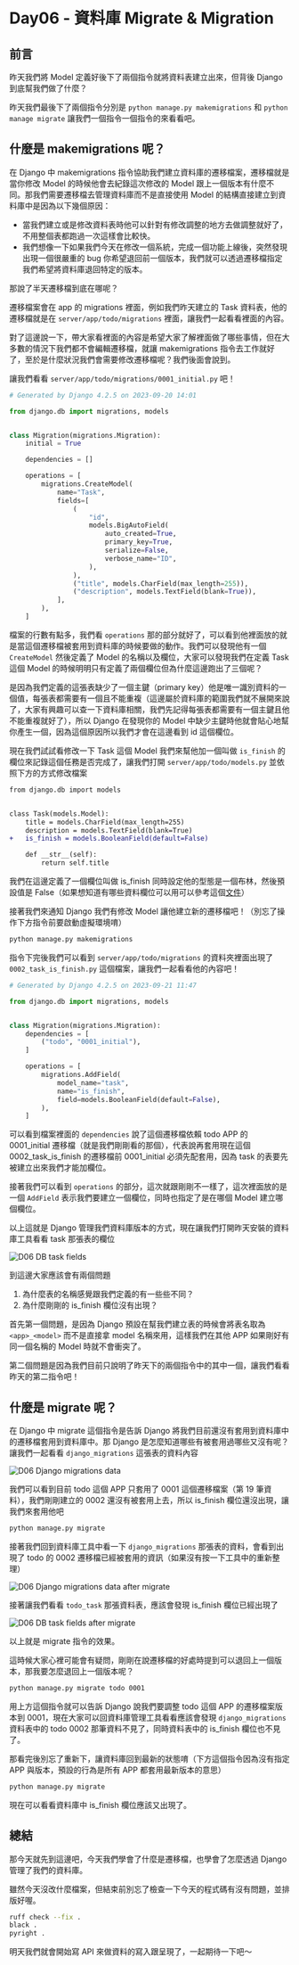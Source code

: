 # Day06 - 資料庫 Migrate & Migration

## 前言

昨天我們將 Model 定義好後下了兩個指令就將資料表建立出來，但背後 Django 到底幫我們做了什麼？

昨天我們最後下了兩個指令分別是 `python manage.py makemigrations` 和 `python manage migrate` 讓我們一個指令一個指令的來看看吧。

## 什麼是 makemigrations 呢？

在 Django 中 makemigrations 指令協助我們建立資料庫的遷移檔案，遷移檔就是當你修改 Model 的時候他會去紀錄這次修改的 Model 跟上一個版本有什麼不同。那我們需要遷移檔去管理資料庫而不是直接使用 Model 的結構直接建立到資料庫中是因為以下幾個原因：

- 當我們建立或是修改資料表時他可以針對有修改調整的地方去做調整就好了，不用整個表都跑過一次這樣會比較快。
- 我們想像一下如果我們今天在修改一個系統，完成一個功能上線後，突然發現出現一個很嚴重的 bug 你希望退回前一個版本，我們就可以透過遷移檔指定我們希望將資料庫退回特定的版本。

那說了半天遷移檔到底在哪呢？

遷移檔案會在 app 的 migrations 裡面，例如我們昨天建立的 Task 資料表，他的遷移檔就是在 `server/app/todo/migrations` 裡面，讓我們一起看看裡面的內容。

對了這邊說一下，帶大家看裡面的內容是希望大家了解裡面做了哪些事情，但在大多數的情況下我們都不會編輯遷移檔，就讓 makemigrations 指令去工作就好了，至於是什麼狀況我們會需要修改遷移檔呢？我們後面會說到。

讓我們看看 `server/app/todo/migrations/0001_initial.py` 吧！

```python
# Generated by Django 4.2.5 on 2023-09-20 14:01

from django.db import migrations, models


class Migration(migrations.Migration):
    initial = True

    dependencies = []

    operations = [
        migrations.CreateModel(
            name="Task",
            fields=[
                (
                    "id",
                    models.BigAutoField(
                        auto_created=True,
                        primary_key=True,
                        serialize=False,
                        verbose_name="ID",
                    ),
                ),
                ("title", models.CharField(max_length=255)),
                ("description", models.TextField(blank=True)),
            ],
        ),
    ]
```

檔案的行數有點多，我們看 `operations` 那的部分就好了，可以看到他裡面放的就是當這個遷移檔被套用到資料庫的時候要做的動作。我們可以發現他有一個 `CreateModel` 然後定義了 Model 的名稱以及欄位，大家可以發現我們在定義 Task 這個 Model 的時候明明只有定義了兩個欄位但為什麼這邊跑出了三個呢？

是因為我們定義的這張表缺少了一個主鍵（primary key）他是唯一識別資料的一個值，每張表都需要有一個且不能重複（這邊屬於資料庫的範圍我們就不展開來說了，大家有興趣可以查一下資料庫相關，我們先記得每張表都需要有一個主鍵且他不能重複就好了），所以 Django 在發現你的 Model 中缺少主鍵時他就會貼心地幫你產生一個，因為這個原因所以我們才會在這邊看到 id 這個欄位。

現在我們試試看修改一下 Task 這個 Model 我們來幫他加一個叫做 `is_finish` 的欄位來記錄這個任務是否完成了，讓我們打開 `server/app/todo/models.py` 並依照下方的方式修改檔案

```diff
from django.db import models


class Task(models.Model):
    title = models.CharField(max_length=255)
    description = models.TextField(blank=True)
+   is_finish = models.BooleanField(default=False)

    def __str__(self):
        return self.title
```

我們在這邊定義了一個欄位叫做 is_finish 同時設定他的型態是一個布林，然後預設值是 False（如果想知道有哪些資料欄位可以用可以參考這個[文件](https://docs.djangoproject.com/en/4.2/ref/models/fields/#field-types)）

接著我們來通知 Django 我們有修改 Model 讓他建立新的遷移檔吧！（別忘了操作下方指令前要啟動虛擬環境唷）

```bash
python manage.py makemigrations
```

指令下完後我們可以看到 `server/app/todo/migrations` 的資料夾裡面出現了 `0002_task_is_finish.py` 這個檔案，讓我們一起看看他的內容吧！

```python
# Generated by Django 4.2.5 on 2023-09-21 11:47

from django.db import migrations, models


class Migration(migrations.Migration):
    dependencies = [
        ("todo", "0001_initial"),
    ]

    operations = [
        migrations.AddField(
            model_name="task",
            name="is_finish",
            field=models.BooleanField(default=False),
        ),
    ]
```

可以看到檔案裡面的 `dependencies` 說了這個遷移檔依賴 todo APP 的 0001_initial 遷移檔（就是我們剛剛看的那個），代表說再套用現在這個 0002_task_is_finish 的遷移檔前 0001_initial 必須先配套用，因為 task 的表要先被建立出來我們才能加欄位。

接著我們可以看到 `operations` 的部分，這次就跟剛剛不一樣了，這次裡面放的是一個 `AddField` 表示我們要建立一個欄位，同時也指定了是在哪個 Model 建立哪個欄位。

以上這就是 Django 管理我們資料庫版本的方式，現在讓我們打開昨天安裝的資料庫工具看看 task 那張表的欄位

![D06 DB task fields](./images/D06_db_task_fields.png)

到這邊大家應該會有兩個問題

1. 為什麼表的名稱感覺跟我們定義的有一些些不同？
2. 為什麼剛剛的 is_finish 欄位沒有出現？

首先第一個問題，是因為 Django 預設在幫我們建立表的時候會將表名取為 `<app>_<model>` 而不是直接拿 model 名稱來用，這樣我們在其他 APP 如果剛好有同一個名稱的 Model 時就不會衝突了。

第二個問題是因為我們目前只說明了昨天下的兩個指令中的其中一個，讓我們看看昨天的第二指令吧！

## 什麼是 migrate 呢？

在 Django 中 migrate 這個指令是告訴 Django 將我們目前還沒有套用到資料庫中的遷移檔套用到資料庫中。那 Django 是怎麼知道哪些有被套用過哪些又沒有呢？讓我們一起看看 `django_migrations` 這張表的資料內容

![D06 Django migrations data](./images/D06_django_migrations_data.png)

我們可以看到目前 todo 這個 APP 只套用了 0001 這個遷移檔案（第 19 筆資料），我們剛剛建立的 0002 還沒有被套用上去，所以 is_finish 欄位還沒出現，讓我們來套用他吧

```bash
python manage.py migrate
```

接著我們回到資料庫工具中看一下 `django_migrations` 那張表的資料，會看到出現了 todo 的 0002 遷移檔已經被套用的資訊（如果沒有按一下工具中的重新整理）

![D06 Django migrations data after migrate](./images/D06_django_migrations_data_after_migrate.png)

接著讓我們看看 `todo_task` 那張資料表，應該會發現 is_finish 欄位已經出現了

![D06 DB task fields after migrate](./images/D06_db_task_fields_after_migrate.png)

以上就是 migrate 指令的效果。

這時候大家心裡可能會有疑問，剛剛在說遷移檔的好處時提到可以退回上一個版本，那我要怎麼退回上一個版本呢？

```bash
python manage.py migrate todo 0001
```

用上方這個指令就可以告訴 Django 說我們要調整 todo 這個 APP 的遷移檔案版本到 0001，現在大家可以回資料庫管理工具看看應該會發現 `django_migrations` 資料表中的 todo 0002 那筆資料不見了，同時資料表中的 is_finish 欄位也不見了。

那看完後別忘了重新下，讓資料庫回到最新的狀態唷（下方這個指令因為沒有指定 APP 與版本，預設的行為是所有 APP 都套用最新版本的意思）

```bash
python manage.py migrate
```

現在可以看看資料庫中 is_finish 欄位應該又出現了。

## 總結

那今天就先到這邊吧，今天我們學會了什麼是遷移檔，也學會了怎麼透過 Django 管理了我們的資料庫。

雖然今天沒改什麼檔案，但結束前別忘了檢查一下今天的程式碼有沒有問題，並排版好喔。

```bash
ruff check --fix .
black .
pyright .
```

明天我們就會開始寫 API 來做資料的寫入跟呈現了，一起期待一下吧～
